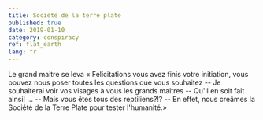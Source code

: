 ```yaml
---
title: Société de la terre plate
published: true
date: 2019-01-10
category: conspiracy
ref: flat_earth
lang: fr
---
```


Le grand maitre se leva
« Felicitations vous avez finis votre initiation, vous pouvez nous poser toutes les questions que vous souhaitez
-- Je souhaiterai voir vos visages à vous les grands maitres
-- Qu'il en soit fait ainsi!
...
-- Mais vous êtes tous des reptiliens?!?
-- En effet, nous creâmes la Société de la Terre Plate pour tester l'humanité.»
